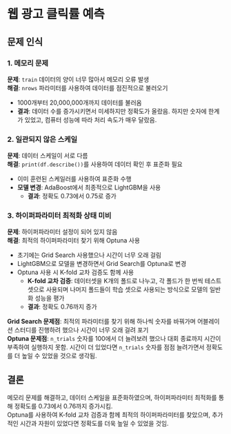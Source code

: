 # 웹 광고 클릭률 예측

## 문제 인식

### 1. 메모리 문제

**문제**: `train` 데이터의 양이 너무 많아서 메모리 오류 발생  
**해결**: `nrows` 파라미터를 사용하여 데이터를 점진적으로 불러오기  
- 1000개부터 20,000,000개까지 데이터를 불러옴
- **결과**: 데이터 수를 증가시키면서 미세하지만 정확도가 올랐음. 하지만 숫자에 한계가 있었고, 컴퓨터 성능에 따라 처리 속도가 매우 달랐음.

### 2. 일관되지 않은 스케일

**문제**: 데이터 스케일이 서로 다름  
**해결**: `print(df.describe())`를 사용하여 데이터 확인 후 표준화 필요  
- 이미 훈련된 스케일러를 사용하여 표준화 수행
- **모델 변경**: AdaBoost에서 최종적으로 LightGBM을 사용
  - **결과**: 정확도 0.73에서 0.75로 증가

### 3. 하이퍼파라미터 최적화 상태 미비

**문제**: 하이퍼파라미터 설정이 되어 있지 않음  
**해결**: 최적의 하이퍼파라미터 찾기 위해 Optuna 사용  
- 초기에는 Grid Search 사용했으나 시간이 너무 오래 걸림
- LightGBM으로 모델을 변경하면서 Grid Search를 Optuna로 변경
- Optuna 사용 시 K-fold 교차 검증도 함께 사용
  - **K-fold 교차 검증**: 데이터셋을 K개의 폴드로 나누고, 각 폴드가 한 번씩 테스트 셋으로 사용되며 나머지 폴드들이 학습 셋으로 사용되는 방식으로 모델의 일반화 성능을 평가
  - **결과**: 정확도 0.76까지 증가

**Grid Search 문제점**: 최적의 파라미터를 찾기 위해 하나씩 숫자를 바꿔가며 어블레이션 스터디를 진행하려 했으나 시간이 너무 오래 걸려 포기  
**Optuna 문제점**: `n_trials` 숫자를 100에서 더 늘려보려 했으나 대회 종료까지 시간이 부족하여 실행하지 못함. 시간이 더 있었다면 `n_trials` 숫자를 점점 늘려가면서 정확도를 더 높일 수 있었을 것으로 생각됨.

## 결론

메모리 문제를 해결하고, 데이터 스케일을 표준화하였으며, 하이퍼파라미터 최적화를 통해 정확도를 0.73에서 0.76까지 증가시킴.  
Optuna를 사용하여 K-fold 교차 검증과 함께 최적의 하이퍼파라미터를 찾았으며, 추가적인 시간과 자원이 있었다면 정확도를 더욱 높일 수 있었을 것임.
